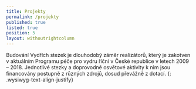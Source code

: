 ```yaml
---
title: Projekty
permalink: /projekty
published: true
listed: true
position: 5
layout: withoutrightcolumn
---
```

Budování Vydřích stezek je dlouhodobý záměr realizátorů, který je
zakotven v aktuálním Programu péče pro vydru říční v České republice v
letech 2009 – 2018. Jednotlivé stezky a doprovodné osvětové aktivity k
nim jsou financovány postupně z různých zdrojů, dosud převážně z dotací.
{: .wysiwyg-text-align-justify}
